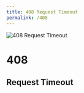 ```yaml
---
title: 408 Request Timeout
permalink: /408
---
```

<div class="status-page-container">
<div>
    <img src="https://floridaengineer.files.wordpress.com/2010/04/3252818873_105e82dec3.jpg" alt="408 Request Timeout" />
    <h1>408</h1>
    <h2>Request Timeout</h2>
</div>
</div>
